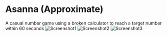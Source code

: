 # Asanna (Approximate)
A casual number game using a broken calculator to reach a target number within 60 seconds
![Screenshot1](https://bin-san.github.io/Asanna/screenshots/ss1.png)
![Screenshot2](https://bin-san.github.io/Asanna/screenshots/ss2.png)
![Screenshot3](https://bin-san.github.io/Asanna/screenshots/ss3.png)
